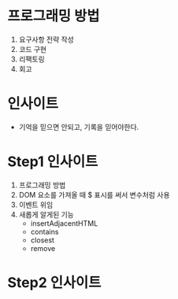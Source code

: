 # 프로그래밍 방법

1. 요구사항 전략 작성
2. 코드 구현
3. 리팩토링
4. 회고

# 인사이트

- 기억을 믿으면 안되고, 기록을 믿어야한다.

# Step1 인사이트

1. 프로그래밍 방법
2. DOM 요소를 가져올 때 $ 표시를 써서 변수처럼 사용
3. 이벤트 위임
4. 새롭게 알게된 기능
   - insertAdjacentHTML
   - contains
   - closest
   - remove

# Step2 인사이트
